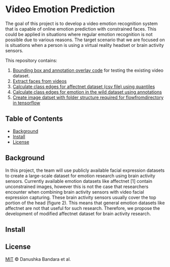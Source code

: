 # Video Emotion Prediction


The goal of this project is to develop a video emotion recognition system that is capable of online emotion prediction with constrained faces.
This could be applied in situations where regular emotion recognition is not possible due to various reasons. The target scenario that we are focused on is situations when a 
person is using a virtual reality headset or brain activity sensors.

This repository contains:

1. [Bounding box and annotation overlay code](danushka/boundingbox.py) for testing the existing video dataset.
2. [Extract faces from videos](danushka/extractfaces.py)
3. [Calculate class edges for affectnet dataset (csv file) using quantiles](danushka/quantilescript.py)
4. [Calculate class edges for emotion in the wild dataset using annotations](danushka/annotations_quantilescript.py)
5. [Create image datset with folder structure required for flowfromdirectory in tensorflow](danushka/build_dataset.py)


## Table of Contents

- [Background](#background)
- [Install](#install)
- [License](#license)

## Background

In this project, the team will use publicly available facial expression datasets to create a large-scale dataset for emotion research using brain activity sensors. Currently available emotion datasets like affectnet [1] contain unconstrained images, however this is not the case that researchers encounter when combining brain activity sensors with video facial expression capturing. These brain activity sensors usually cover the top portion of the head (figure 2). This means that general emotion datasets like affectnet are not that useful for such research. Therefore, we propose the development of modified affectnet dataset for brain activity research.


## Install


## License

[MIT](LICENSE) © Danushka Bandara et al.
